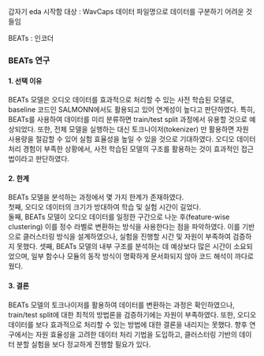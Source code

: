 갑자기 eda 시작함
대상 : WavCaps
데이터 파일명으로 데이터를 구분하기 어려운 것들임

BEATs : 인코더

### **BEATs 연구**

#### **1. 선택 이유**

BEATs 모델은 오디오 데이터를 효과적으로 처리할 수 있는 사전 학습된 모델로, baseline 코드인 SALMONN에서도 활용되고 있어 연계성이 높다고 판단하였다. 특히, BEATs를 사용하여 데이터를 미리 분류하면 train/test split 과정에서 유용할 것으로 예상되었다. 또한, 전체 모델을 실행하는 대신 토크나이저(tokenizer) 만 활용하면 자원 사용량을 절감할 수 있어 실험 효율성을 높일 수 있을 것으로 기대하였다. 오디오 데이터 처리 경험이 부족한 상황에서, 사전 학습된 모델의 구조를 활용하는 것이 효과적인 접근법이라고 판단하였다.

#### **2. 한계**

BEATs 모델을 분석하는 과정에서 몇 가지 한계가 존재하였다.  
첫째, 오디오 데이터의 크기가 방대하여 학습 및 실험 시간이 길었다.  
둘째, BEATs 모델이 오디오 데이터를 일정한 구간으로 나눈 후(feature-wise clustering) 이를 정수 라벨로 변환하는 방식을 사용한다는 점을 파악하였다. 이를 기반으로 클러스터링 방식을 설계하였으나, 실험을 진행할 시간 및 자원이 부족하여 검증하지 못했다.
셋째, BEATs 모델의 내부 구조를 분석하는 데 예상보다 많은 시간이 소요되었으며, 일부 함수나 모듈의 동작 방식이 명확하게 문서화되지 않아 코드 해석이 까다로웠다.

#### **3. 결론**

BEATs 모델의 토크나이저를 활용하여 데이터를 변환하는 과정은 확인하였으나, train/test split에 대한 최적의 방법론을 검증하기에는 자원이 부족하였다. 또한, 오디오 데이터를 보다 효과적으로 처리할 수 있는 방법에 대한 결론을 내리지는 못했다. 향후 연구에서는 자원 효율성을 고려한 데이터 처리 기법을 도입하고, 클러스터링 기반의 데이터 분할 실험을 보다 정교하게 진행할 필요가 있다.